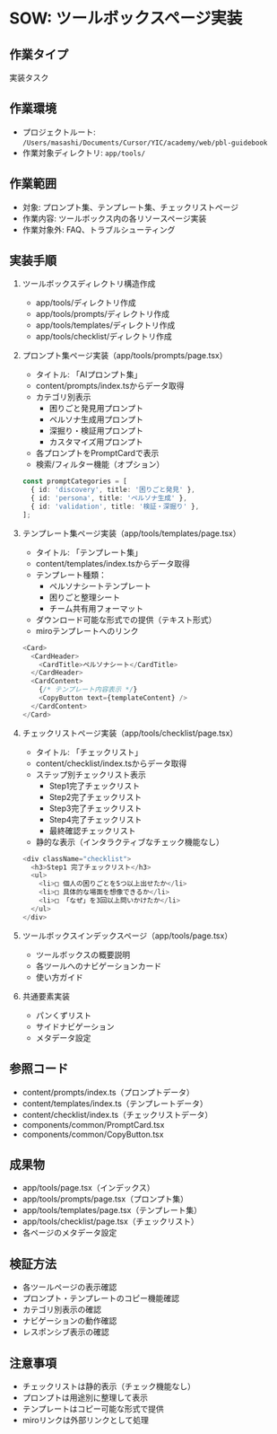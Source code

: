 # SOW: ツールボックスページ実装

## 作業タイプ
実装タスク

## 作業環境
- プロジェクトルート: `/Users/masashi/Documents/Cursor/YIC/academy/web/pbl-guidebook`
- 作業対象ディレクトリ: `app/tools/`

## 作業範囲
- 対象: プロンプト集、テンプレート集、チェックリストページ
- 作業内容: ツールボックス内の各リソースページ実装
- 作業対象外: FAQ、トラブルシューティング

## 実装手順
1. ツールボックスディレクトリ構造作成
   - app/tools/ディレクトリ作成
   - app/tools/prompts/ディレクトリ作成
   - app/tools/templates/ディレクトリ作成
   - app/tools/checklist/ディレクトリ作成

2. プロンプト集ページ実装（app/tools/prompts/page.tsx）
   - タイトル: 「AIプロンプト集」
   - content/prompts/index.tsからデータ取得
   - カテゴリ別表示
     - 困りごと発見用プロンプト
     - ペルソナ生成用プロンプト
     - 深掘り・検証用プロンプト
     - カスタマイズ用プロンプト
   - 各プロンプトをPromptCardで表示
   - 検索/フィルター機能（オプション）
   ```typescript
   const promptCategories = [
     { id: 'discovery', title: '困りごと発見' },
     { id: 'persona', title: 'ペルソナ生成' },
     { id: 'validation', title: '検証・深掘り' },
   ];
   ```

3. テンプレート集ページ実装（app/tools/templates/page.tsx）
   - タイトル: 「テンプレート集」
   - content/templates/index.tsからデータ取得
   - テンプレート種類：
     - ペルソナシートテンプレート
     - 困りごと整理シート
     - チーム共有用フォーマット
   - ダウンロード可能な形式での提供（テキスト形式）
   - miroテンプレートへのリンク
   ```typescript
   <Card>
     <CardHeader>
       <CardTitle>ペルソナシート</CardTitle>
     </CardHeader>
     <CardContent>
       {/* テンプレート内容表示 */}
       <CopyButton text={templateContent} />
     </CardContent>
   </Card>
   ```

4. チェックリストページ実装（app/tools/checklist/page.tsx）
   - タイトル: 「チェックリスト」
   - content/checklist/index.tsからデータ取得
   - ステップ別チェックリスト表示
     - Step1完了チェックリスト
     - Step2完了チェックリスト
     - Step3完了チェックリスト
     - Step4完了チェックリスト
     - 最終確認チェックリスト
   - 静的な表示（インタラクティブなチェック機能なし）
   ```typescript
   <div className="checklist">
     <h3>Step1 完了チェックリスト</h3>
     <ul>
       <li>□ 個人の困りごとを5つ以上出せたか</li>
       <li>□ 具体的な場面を想像できるか</li>
       <li>□ 「なぜ」を3回以上問いかけたか</li>
     </ul>
   </div>
   ```

5. ツールボックスインデックスページ（app/tools/page.tsx）
   - ツールボックスの概要説明
   - 各ツールへのナビゲーションカード
   - 使い方ガイド

6. 共通要素実装
   - パンくずリスト
   - サイドナビゲーション
   - メタデータ設定

## 参照コード
- content/prompts/index.ts（プロンプトデータ）
- content/templates/index.ts（テンプレートデータ）
- content/checklist/index.ts（チェックリストデータ）
- components/common/PromptCard.tsx
- components/common/CopyButton.tsx

## 成果物
- app/tools/page.tsx（インデックス）
- app/tools/prompts/page.tsx（プロンプト集）
- app/tools/templates/page.tsx（テンプレート集）
- app/tools/checklist/page.tsx（チェックリスト）
- 各ページのメタデータ設定

## 検証方法
- 各ツールページの表示確認
- プロンプト・テンプレートのコピー機能確認
- カテゴリ別表示の確認
- ナビゲーションの動作確認
- レスポンシブ表示の確認

## 注意事項
- チェックリストは静的表示（チェック機能なし）
- プロンプトは用途別に整理して表示
- テンプレートはコピー可能な形式で提供
- miroリンクは外部リンクとして処理